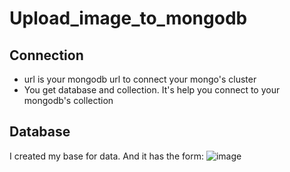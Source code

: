 # Upload_image_to_mongodb
## Connection 
- url is your mongodb url to connect your mongo's cluster
- You get database and collection. It's help you connect to your mongodb's collection
## Database
I created my base for data. And it has the form:
![image](https://github.com/user-attachments/assets/819df005-929d-49d8-a934-353eb86c8828)

